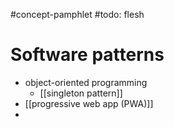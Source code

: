 #concept-pamphlet 
#todo: flesh

# Software patterns
- object-oriented programming
	- [[singleton pattern]]
- [[progressive web app (PWA)]]
- 